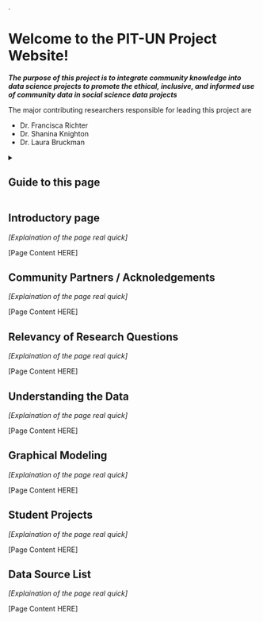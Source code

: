 <!DOCTYPE html>
<html>

<head>
<title>PIT-UN Project</title>
<meta charset=”UTF-8”>
<meta name=”Integrating Community Knowledge and Core Resources in a Graduate Certificate Program in Data Sciences for Social Impact at Case Western Reserve University”>.
<meta name = “author” content=”Dr. Francisca Richter, Dr. Shanina Knighton, Dr. Laura Bruckman”>
</head>

<body>
  
<h1> Welcome to the PIT-UN Project Website! </h1>
<p> <b><i> The purpose of this project is to integrate community knowledge into data science projects to promote the ethical, inclusive, and informed use of community data in social science data projects </i></b> </p>
  
<p> The major contributing researchers responsible for leading this project are 
<ul>
<li>Dr. Francisca Richter</li>
<li>Dr. Shanina Knighton</li>
<li>Dr. Laura Bruckman</li>
</ul>
</p>

 <details><summary><h2> Guide to this page </h2></summary> 
  <p> The contents of this page are as ordered: 
    <ol type = "1">
      <li><a href = "#intro_section">Introductory Page</a></li>
       <li><a href = "#comm_partners_section">Community Partners / Acknowledgments</a></li>
      <li><a href = "#ResQs_section">Relevancy of Research Questions</a></li>
      <li><a href = "#UData_section">Understanding the Data</a></li>
      <li><a href = "#GM_section">Graphical Modeling</a></li>
      <li><a href = "#Student_Pro_section">Student Projects</a></li>
      <li><a href = "#sources_section">Data Source List</a></li>
    </ol>
    </p>
  </details>
</body> 

<body>
<h2>Introductory page<a name = "intro_section"></a></h2>
  <p> <i> [Explaination of the page real quick] </i> </p>
    <p> [Page Content HERE] </p>
</body>

<body>
<h2>Community Partners / Acknoledgements <a name = "comm_partners_section"></a></h2>
  <p> <i> [Explaination of the page real quick] </i> </p>
    <p> [Page Content HERE] </p>
</body>

<body>
<h2>Relevancy of Research Questions<a name = "ResQs_section"></a></h2>
  <p> <i> [Explaination of the page real quick] </i> </p>
    <p> [Page Content HERE] </p>
</body>

<body>
<h2>Understanding the Data<a name = "UData_section"></a></h2>
  <p> <i> [Explaination of the page real quick] </i> </p>
    <p> [Page Content HERE] </p>
</body>
    
<body>
<h2>Graphical Modeling<a name = "GM_section"></a></h2>
  <p> <i> [Explaination of the page real quick] </i> </p>
    <p> [Page Content HERE] </p>
</body>

<body>
<h2>Student Projects<a name = "Student_Pro_section"></a></h2>
  <p> <i> [Explaination of the page real quick] </i> </p>
    <p> [Page Content HERE] </p>
</body>

<body>
<h2>Data Source List<a name = "sources_section"></a></h2>
  <p> <i> [Explaination of the page real quick] </i> </p>
    <p> [Page Content HERE] </p>
</body>

</html>
